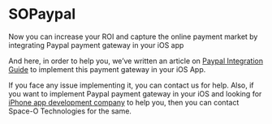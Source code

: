 # SOPaypal
Now you can increase your ROI and capture the online payment market by integrating Paypal payment gateway in your iOS app

And here, in order to help you, we’ve written an article on [Paypal Integration Guide](https://www.spaceotechnologies.com/paypal-integration-guide-minimize-security-risk-ios-app-tutorial/) to implement this payment gateway in your iOS App.

If you face any issue implementing it, you can contact us for help. Also, if you want to implement Paypal payment gateway in your iOS and looking for [iPhone app development company](https://www.spaceotechnologies.com/iphone-app-development/) to help you, then you can contact Space-O Technologies for the same.
